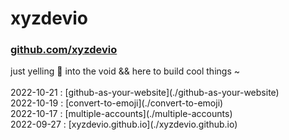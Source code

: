 <h1>xyzdevio</h1><h3><a href="https://github.com/xyzdevio/" target="_blank">github.com/xyzdevio</a></h3>just yelling 📢 into the void && here to build cool things ~<!-- PROJECT LIST_BEGIN --><br/><br/>2022-10-21 : [github-as-your-website](./github-as-your-website)<br/>2022-10-19 : [convert-to-emoji](./convert-to-emoji)<br/>2022-10-17 : [multiple-accounts](./multiple-accounts)<br/>2022-09-27 : [xyzdevio.github.io](./xyzdevio.github.io)<br/><br/><!-- PROJECT LIST_END --><br/>
